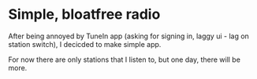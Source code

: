 # Simple, bloatfree radio

After being annoyed by TuneIn app (asking for signing in, laggy ui - lag on station switch), I decicded to make simple app.

For now there are only stations that I listen to, but one day, there will be more.
